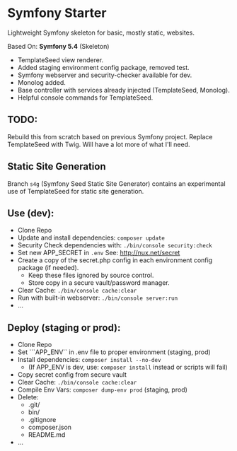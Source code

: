 # Symfony Starter

Lightweight Symfony skeleton for basic, mostly static, websites.

Based On: **Symfony 5.4** (Skeleton)

- TemplateSeed view renderer.
- Added staging environment config package, removed test.
- Symfony webserver and security-checker available for dev.
- Monolog added.
- Base controller with services already injected (TemplateSeed, Monolog).
- Helpful console commands for TemplateSeed.

## TODO:

Rebuild this from scratch based on previous Symfony project. Replace TemplateSeed with Twig. Will have a lot more of what I'll need.

## Static Site Generation

Branch `s4g` (Symfony Seed Static Site Generator) contains an experimental use of TemplateSeed for static site generation.

## Use (dev):

- Clone Repo
- Update and install dependencies: ```composer update```
- Security Check dependencies with: ```./bin/console security:check```
- Set new APP_SECRET in ```.env``` See: http://nux.net/secret
- Create a copy of the secret.php config in each environment config package (if needed).
  - Keep these files ignored by source control.
  - Store copy in a secure vault/password manager.
- Clear Cache: ```./bin/console cache:clear```
- Run with built-in webserver: ```./bin/console server:run```
- ...

## Deploy (staging or prod):

- Clone Repo
- Set ```APP_ENV`` in .env file to proper environment (staging, prod)
- Install dependencies: ```composer install --no-dev```
  - (If APP_ENV is dev, use: ```composer install``` instead or scripts will fail)
- Copy secret config from secure vault
- Clear Cache: ```./bin/console cache:clear```
- Compile Env Vars: ```composer dump-env prod``` (staging, prod)
- Delete:
  - .git/
  - bin/
  - .gitignore
  - composer.json
  - README.md
- ...

